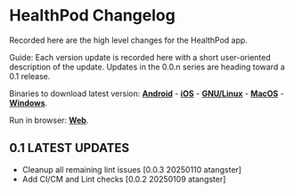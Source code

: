 # HealthPod Changelog

Recorded here are the high level changes for the HealthPod app.

Guide: Each version update is recorded here with a short user-oriented
description of the update. Updates in the 0.0.n series are heading
toward a 0.1 release.

Binaries to download latest version:
[**Android**](https://access.togaware.com/healthpod-dev.apk) -
[**iOS**](https://access.togaware.com/healthpod-dev.ios) -
[**GNU/Linux**](https://access.togaware.com/healthpod-dev-linux.zip) -
[**MacOS**](https://access.togaware.com/healthpod-dev-macos.zip) -
[**Windows**](https://access.togaware.com/healthpod-dev-windows-inno.exe).

Run in browser: [**Web**](https://healthpod.solidcommunity.au).

## 0.1 LATEST UPDATES

+ Cleanup all remaining lint issues [0.0.3 20250110 atangster]
+ Add CI/CM and Lint checks [0.0.2 20250109 atangster]
